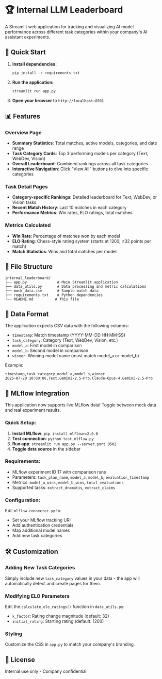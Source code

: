# 🏆 Internal LLM Leaderboard

A Streamlit web application for tracking and visualizing AI model performance across different task categories within your company's AI assistant experiments.

## 🚀 Quick Start

1. **Install dependencies:**
   ```bash
   pip install -r requirements.txt
   ```

2. **Run the application:**
   ```bash
   streamlit run app.py
   ```

3. **Open your browser** to `http://localhost:8501`

## 📊 Features

### Overview Page
- **Summary Statistics**: Total matches, active models, categories, and date range
- **Task Category Cards**: Top 3 performing models per category (Text, WebDev, Vision)
- **Overall Leaderboard**: Combined rankings across all task categories
- **Interactive Navigation**: Click "View All" buttons to dive into specific categories

### Task Detail Pages
- **Category-specific Rankings**: Detailed leaderboard for Text, WebDev, or Vision tasks
- **Recent Match History**: Last 10 matches in each category
- **Performance Metrics**: Win rates, ELO ratings, total matches

### Metrics Calculated
- **Win Rate**: Percentage of matches won by each model
- **ELO Rating**: Chess-style rating system (starts at 1200, ±32 points per match)
- **Match Statistics**: Wins and total matches per model

## 📁 File Structure

```
internal_leaderboard/
├── app.py              # Main Streamlit application
├── data_utils.py       # Data processing and metric calculations
├── mock_data.csv       # Sample match data
├── requirements.txt    # Python dependencies
└── README.md          # This file
```

## 🔧 Data Format

The application expects CSV data with the following columns:
- `timestamp`: Match timestamp (YYYY-MM-DD HH:MM:SS)
- `task_category`: Category (Text, WebDev, Vision, etc.)
- `model_a`: First model in comparison
- `model_b`: Second model in comparison
- `winner`: Winning model name (must match model_a or model_b)

Example:
```csv
timestamp,task_category,model_a,model_b,winner
2025-07-20 10:00:00,Text,Gemini-2.5-Pro,Claude-Opus-4,Gemini-2.5-Pro
```

## 🔗 MLflow Integration

This application now supports live MLflow data! Toggle between mock data and real experiment results.

### **Quick Setup:**
1. **Install MLflow**: `pip install mlflow>=2.0.0`
2. **Test connection**: `python test_mlflow.py`
3. **Run app**: `streamlit run app.py --server.port 8502`
4. **Toggle data source** in the sidebar

### **Requirements:**
- MLflow experiment ID 17 with comparison runs
- Parameters: `task_plan_name`, `model_a`, `model_b`, `evaluation_timestamp`
- Metrics: `model_a_wins`, `model_b_wins`, `total_evaluations`
- Supported tasks: `extract_dramatis`, `extract_claims`

### **Configuration:**
Edit `mlflow_connector.py` to:
- Set your MLflow tracking URI
- Add authentication credentials  
- Map additional model names
- Add new task categories

## 🛠️ Customization

### Adding New Task Categories
Simply include new `task_category` values in your data - the app will automatically detect and create pages for them.

### Modifying ELO Parameters
Edit the `calculate_elo_ratings()` function in `data_utils.py`:
- `k_factor`: Rating change magnitude (default: 32)
- `initial_rating`: Starting rating (default: 1200)

### Styling
Customize the CSS in `app.py` to match your company's branding.

## 📝 License

Internal use only - Company confidential 